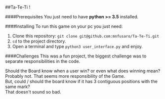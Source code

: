 ##Ta-Te-Ti !

####Prerequisites
You just need to have __python >= 3.5__ installed.

####Installing
To run this game on your pc you just need:
 
1. Clone this repository:
`git clone git@github.com:mnfusaro/Ta-Te-Ti.git`
2. `cd` to the project directory.
3. Open a terminal and type `python3 user_interface.py` and enjoy.

####Challenges
This was a fun project, the biggest challenge was to separate responsibilities in the code.

Should the Board know when a user win? or even what does winning mean?<br/>Probably not. That seems more responsibility of the Game.<br/>
But, could / should the board know if it has 3 contiguous positions with the same mark?<br/>That doesn't sound so bad.
  

